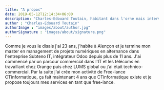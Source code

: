 ```yaml
---
title: "A propos"
date: 2019-05-12T12:14:34+06:00
description: "Charles-Edouard Toutain, habitant dans l'orne mais intervenant sur toute la France et à l'international. Je suis consultant informatique dans le domaine du Web, des ERP ou CRM. Je propose mes services de développeur en tant que Free-lance. J'ai des compétences en E-COMMERCE et conception de site web avec WordPress ou prestashop, j'ai aussi des connaissances en PHP,JS, HTML/CSS, SASS ainsi que des connaissances en python (Web, scripting). Je connais et utilise les ERP/CRM Dolibarr (php) et Odoo (python)"
author : "Charles-Edouard Toutain"
authorImage : "images/about/author.jpg"
authorSignature : "images/about/signature.png"
---
```


Comme je vous le disais j'ai 23 ans, j'habite à Alençon et je termine mon master en management de projets numériques en alternance dans l'entreprise Subteno IT, intégrateur Odoo depuis plus de 11 ans. J'ai commencé par un parcour commercial dans l'IT et les télécoms en travaillant chez Orange puis chez LUMS global ou j'ai était technico-commercial. Par la suite j'ai crée mon activité de Free-lance CTinformatique, ça fait maintenant 4 ans que CTinformatique existe et je propose toujours mes services en tant que free-lance.